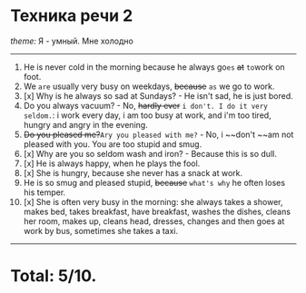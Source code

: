 # Техника речи 2
*theme:* 
Я - умный. 
Мне холодно

---
1. He is never cold in the morning because he always go`es` ~~at~~  `to`work on foot.
2. We `are` usually very busy on weekdays, ~~because~~ `as` we go to work.
3. [x] Why is he always so sad at Sundays? - He isn't sad, he is just bored.
4. Do you always vacuum? - No, ~~hardly ever~~ `i don't. I do it very seldom.`: i work every day, i am too busy at work, and i'm too tired, hungry and angry in the evening.
5. ~~Do you pleased me?~~`Ary you pleased with me?` - No, i ~~don't ~~am not pleased with you. You are too stupid and smug.
6. [x] Why are you so seldom wash and iron? - Because this is so dull.
7. [x] He is always happy, when he plays the fool.
8. [x] She is hungry, because she never has a snack at work.
9. He is so smug and pleased stupid, ~~because~~ `what's why` he often loses his temper.
10. [x] She is often very busy in the morning: she always takes a shower, makes bed, takes breakfast, have breakfast, washes the dishes, cleans her room, makes up, cleans head, dresses, changes and then goes at work by bus, sometimes she takes a taxi.
---
# Total: 5/10.